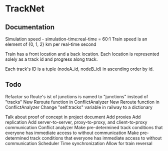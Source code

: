 # TrackNet

## Documentation
Simulation speed - simulation-time:real-time = 60:1
Train speed is an element of {0, 1, 2} km per real-time second

Train has a front location and a back location.
Each location is represented solely as a track id and progress along track.

Each track's ID is a tuple (nodeA_id, nodeB_id) in ascending order by id.

## Todo

Refactor so Route's ist of junctions is named to "junctions" instead of "tracks"
New Reroute function in ConflictAnalyzer
New Reroute function in ConflictAnalyzer
Change "self.tracks" variable in railway to a dictionary


Talk about proof of concept in project document
Add proxies
Add replication
Add server-to-server, proxy-to-proxy, and client-to-proxy communication
Conflict analyzer
Make pre-determined track conditions that everyone has immediate access to without communication
Make pre-determined track conditions that everyone has immediate access to without communication
Scheduler
Time synchronization
Allow for train reversal




